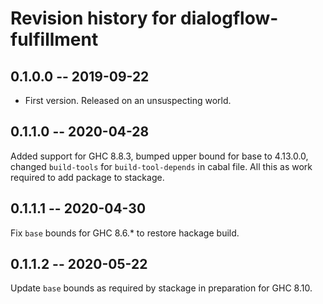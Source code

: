 # Revision history for dialogflow-fulfillment

## 0.1.0.0 -- 2019-09-22

* First version. Released on an unsuspecting world.

## 0.1.1.0 -- 2020-04-28

Added support for GHC 8.8.3, bumped upper bound for base to 4.13.0.0, changed
`build-tools` for `build-tool-depends` in cabal file. All this as work required
to add package to stackage.

## 0.1.1.1 -- 2020-04-30

Fix `base` bounds for GHC 8.6.* to restore hackage build.

## 0.1.1.2 -- 2020-05-22

Update `base` bounds as required by stackage in preparation for GHC 8.10.